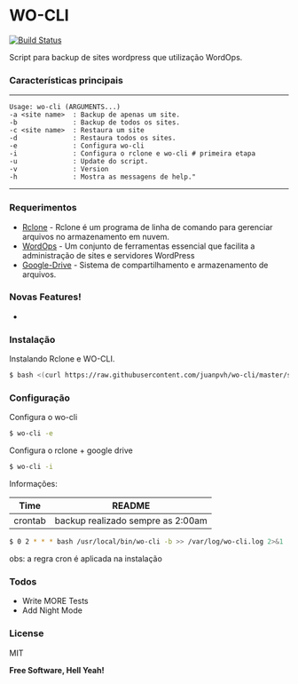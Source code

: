 # WO-CLI

[![Build Status](https://travis-ci.org/joemccann/dillinger.svg?branch=master)](https://travis-ci.org/joemccann/dillinger)

Script para backup de sites wordpress que utilização WordOps.

### Características principais
---
    Usage: wo-cli (ARGUMENTS...)
	-a <site name> 	: Backup de apenas um site.
	-b              : Backup de todos os sites.
	-c <site name>  : Restaura um site
	-d              : Restaura todos os sites.
    -e              : Configura wo-cli
    -i              : Configura o rclone e wo-cli # primeira etapa
	-u              : Update do script.
	-v              : Version
	-h              : Mostra as messagens de help."
---	

### Requerimentos

* [Rclone](https://rclone.org/) - Rclone é um programa de linha de comando para gerenciar arquivos no armazenamento em nuvem.
* [WordOps](https://wordops.net/) - Um conjunto de ferramentas essencial que facilita a administração de sites e servidores WordPress
* [Google-Drive](https://drive.google.com/) - Sistema de compartilhamento e armazenamento de arquivos.

### Novas Features!
  -

### Instalação

Instalando Rclone e WO-CLI.

```sh
$ bash <(curl https://raw.githubusercontent.com/juanpvh/wo-cli/master/setup.sh)
```

### Configuração
Configura o wo-cli
```sh
$ wo-cli -e 
```
Configura o rclone + google drive
```sh
$ wo-cli -i
```

Informações:


| Time | README |
| ------ | ------ |
| crontab | backup realizado sempre as 2:00am|

```sh
$ 0 2 * * * bash /usr/local/bin/wo-cli -b >> /var/log/wo-cli.log 2>&1
```
obs: a regra cron é aplicada na instalação

### Todos

  - Write MORE Tests
  - Add Night Mode

### License

MIT

**Free Software, Hell Yeah!**


